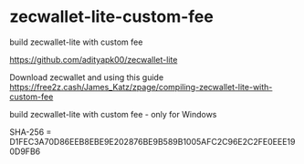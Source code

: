 # zecwallet-lite-custom-fee
build zecwallet-lite with custom fee

https://github.com/adityapk00/zecwallet-lite

Download zecwallet and using this guide
https://free2z.cash/James_Katz/zpage/compiling-zecwallet-lite-with-custom-fee

build zecwallet-lite with custom fee - 
only for Windows

SHA-256 = D1FEC3A70D86EEB8EBE9E202876BE9B589B1005AFC2C96E2C2FE0EEE190D9FB6
